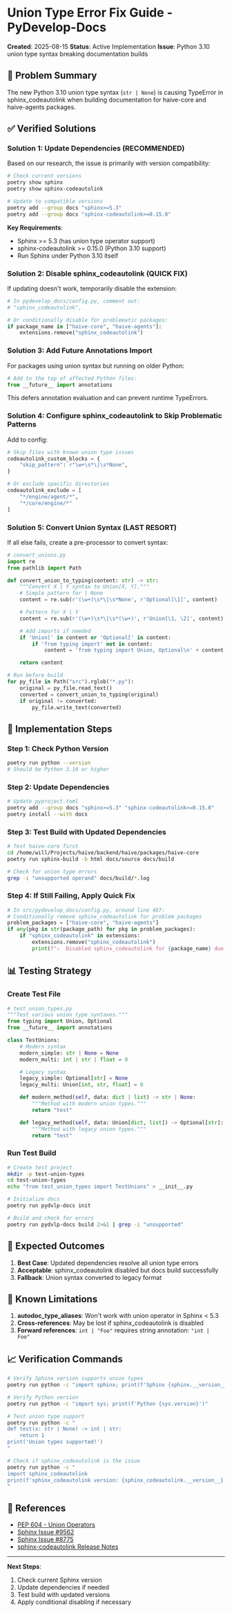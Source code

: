 # Union Type Error Fix Guide - PyDevelop-Docs

**Created**: 2025-08-15
**Status**: Active Implementation
**Issue**: Python 3.10 union type syntax breaking documentation builds

## 🚨 Problem Summary

The new Python 3.10 union type syntax (`str | None`) is causing TypeError in sphinx_codeautolink when building documentation for haive-core and haive-agents packages.

## ✅ Verified Solutions

### Solution 1: Update Dependencies (RECOMMENDED)

Based on our research, the issue is primarily with version compatibility:

```bash
# Check current versions
poetry show sphinx
poetry show sphinx-codeautolink

# Update to compatible versions
poetry add --group docs "sphinx>=5.3"
poetry add --group docs "sphinx-codeautolink>=0.15.0"
```

**Key Requirements**:

- Sphinx >= 5.3 (has union type operator support)
- sphinx-codeautolink >= 0.15.0 (Python 3.10 support)
- Run Sphinx under Python 3.10 itself

### Solution 2: Disable sphinx_codeautolink (QUICK FIX)

If updating doesn't work, temporarily disable the extension:

```python
# In pydevelop_docs/config.py, comment out:
# "sphinx_codeautolink",

# Or conditionally disable for problematic packages:
if package_name in ["haive-core", "haive-agents"]:
    extensions.remove("sphinx_codeautolink")
```

### Solution 3: Add Future Annotations Import

For packages using union syntax but running on older Python:

```python
# Add to the top of affected Python files:
from __future__ import annotations
```

This defers annotation evaluation and can prevent runtime TypeErrors.

### Solution 4: Configure sphinx_codeautolink to Skip Problematic Patterns

Add to config:

```python
# Skip files with known union type issues
codeautolink_custom_blocks = {
    "skip_pattern": r"\w+\s*\|\s*None",
}

# Or exclude specific directories
codeautolink_exclude = [
    "*/engine/agent/*",
    "*/core/engine/*"
]
```

### Solution 5: Convert Union Syntax (LAST RESORT)

If all else fails, create a pre-processor to convert syntax:

```python
# convert_unions.py
import re
from pathlib import Path

def convert_union_to_typing(content: str) -> str:
    """Convert X | Y syntax to Union[X, Y]."""
    # Simple pattern for | None
    content = re.sub(r'(\w+)\s*\|\s*None', r'Optional[\1]', content)

    # Pattern for X | Y
    content = re.sub(r'(\w+)\s*\|\s*(\w+)', r'Union[\1, \2]', content)

    # Add imports if needed
    if 'Union[' in content or 'Optional[' in content:
        if 'from typing import' not in content:
            content = 'from typing import Union, Optional\n' + content

    return content

# Run before build
for py_file in Path("src").rglob("*.py"):
    original = py_file.read_text()
    converted = convert_union_to_typing(original)
    if original != converted:
        py_file.write_text(converted)
```

## 🔧 Implementation Steps

### Step 1: Check Python Version

```bash
poetry run python --version
# Should be Python 3.10 or higher
```

### Step 2: Update Dependencies

```bash
# Update pyproject.toml
poetry add --group docs "sphinx>=5.3" "sphinx-codeautolink>=0.15.0"
poetry install --with docs
```

### Step 3: Test Build with Updated Dependencies

```bash
# Test haive-core first
cd /home/will/Projects/haive/backend/haive/packages/haive-core
poetry run sphinx-build -b html docs/source docs/build

# Check for union type errors
grep -i "unsupported operand" docs/build/*.log
```

### Step 4: If Still Failing, Apply Quick Fix

```python
# In src/pydevelop_docs/config.py, around line 487:
# Conditionally remove sphinx_codeautolink for problem packages
problem_packages = ["haive-core", "haive-agents"]
if any(pkg in str(package_path) for pkg in problem_packages):
    if "sphinx_codeautolink" in extensions:
        extensions.remove("sphinx_codeautolink")
        print(f"⚠️  Disabled sphinx_codeautolink for {package_name} due to union type issues")
```

## 📊 Testing Strategy

### Create Test File

```python
# test_union_types.py
"""Test various union type syntaxes."""
from typing import Union, Optional
from __future__ import annotations

class TestUnions:
    # Modern syntax
    modern_simple: str | None = None
    modern_multi: int | str | float = 0

    # Legacy syntax
    legacy_simple: Optional[str] = None
    legacy_multi: Union[int, str, float] = 0

    def modern_method(self, data: dict | list) -> str | None:
        """Method with modern union types."""
        return "test"

    def legacy_method(self, data: Union[dict, list]) -> Optional[str]:
        """Method with legacy union types."""
        return "test"
```

### Run Test Build

```bash
# Create test project
mkdir -p test-union-types
cd test-union-types
echo "from test_union_types import TestUnions" > __init__.py

# Initialize docs
poetry run pydvlp-docs init

# Build and check for errors
poetry run pydvlp-docs build 2>&1 | grep -i "unsupported"
```

## 🎯 Expected Outcomes

1. **Best Case**: Updated dependencies resolve all union type errors
2. **Acceptable**: sphinx_codeautolink disabled but docs build successfully
3. **Fallback**: Union syntax converted to legacy format

## 🚨 Known Limitations

1. **autodoc_type_aliases**: Won't work with union operator in Sphinx < 5.3
2. **Cross-references**: May be lost if sphinx_codeautolink is disabled
3. **Forward references**: `int | "Foo"` requires string annotation: `"int | Foo"`

## 📈 Verification Commands

```bash
# Verify Sphinx version supports union types
poetry run python -c "import sphinx; print(f'Sphinx {sphinx.__version__}')"

# Verify Python version
poetry run python -c "import sys; print(f'Python {sys.version}')"

# Test union type support
poetry run python -c "
def test(x: str | None) -> int | str:
    return 1
print('Union types supported!')
"

# Check if sphinx_codeautolink is the issue
poetry run python -c "
import sphinx_codeautolink
print(f'sphinx_codeautolink version: {sphinx_codeautolink.__version__}')
"
```

## 🔗 References

- [PEP 604 - Union Operators](https://www.python.org/dev/peps/pep-0604/)
- [Sphinx Issue #9562](https://github.com/sphinx-doc/sphinx/issues/9562)
- [Sphinx Issue #8775](https://github.com/sphinx-doc/sphinx/issues/8775)
- [sphinx-codeautolink Release Notes](https://sphinx-codeautolink.readthedocs.io/en/latest/release_notes.html)

---

**Next Steps**:

1. Check current Sphinx version
2. Update dependencies if needed
3. Test build with updated versions
4. Apply conditional disabling if necessary
